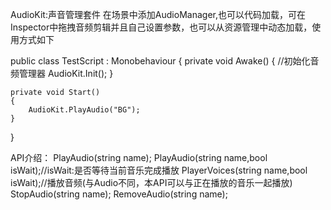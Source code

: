 AudioKit:声音管理套件
在场景中添加AudioManager,也可以代码加载，可在Inspector中拖拽音频剪辑并且自己设置参数，也可以从资源管理中动态加载，使用方式如下

public class TestScript : Monobehaviour
{
	private void Awake()
	{
		//初始化音频管理器
		AudioKit.Init();
	}

	private void Start()
	{
		AudioKit.PlayAudio("BG");
	}
}

API介绍：
	PlayAudio(string name);
	PlayAudio(string name,bool isWait);//isWait:是否等待当前音乐完成播放
                PlayerVoices(string name,bool isWait);//播放音频(与Audio不同，本API可以与正在播放的音乐一起播放)
	StopAudio(string name);
	RemoveAudio(string name);